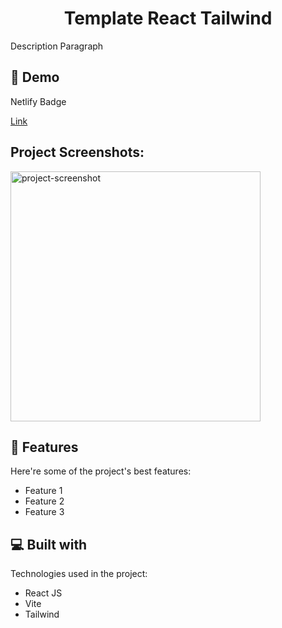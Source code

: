 <h1 align="center" id="title">Template React Tailwind</h1>

<p id="description">Description Paragraph</p>

<h2>🚀 Demo</h2>

Netlify Badge

[Link](Link)

<h2>Project Screenshots:</h2>

<img src="screenshot.png" alt="project-screenshot" width="400" height="auto">

  
  
<h2>🧐 Features</h2>

Here're some of the project's best features:

*   Feature 1
*   Feature 2
*   Feature 3

  
  
<h2>💻 Built with</h2>

Technologies used in the project:

*   React JS
*   Vite
*   Tailwind
